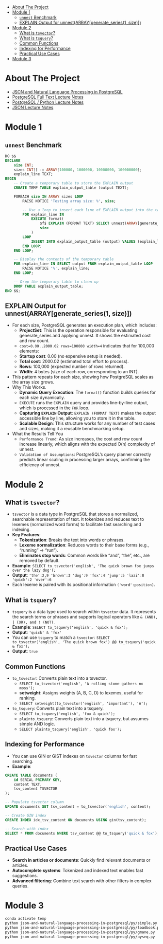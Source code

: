 - [About The Project](#about-the-project)
- [Module 1](#module-1)
  - [`unnest` Benchmark](#unnest-benchmark)
  - [EXPLAIN Output for unnest(ARRAY\[generate_series(1, size)\])](#explain-output-for-unnestarraygenerate_series1-size)
- [Module 2](#module-2)
  - [What is `tsvector`?](#what-is-tsvector)
  - [What is `tsquery`?](#what-is-tsquery)
  - [Common Functions](#common-functions)
  - [Indexing for Performance](#indexing-for-performance)
  - [Practical Use Cases](#practical-use-cases)
- [Module 3](#module-3)

# About The Project

- [JSON and Natural Language Processing in PostgreSQL](https://www.coursera.org/learn/json-natural-language-processing-postgresql)
- [PostgreSQL Full Text Lecture Notes](https://www.pg4e.com/lectures/05-FullText.php)
- [PostgreSQL / Python Lecture Notes](https://www.pg4e.com/lectures/06-Python.php)
- [JSON Lecture Notes](https://www.pg4e.com/lectures/06-JSON.php)

# Module 1

## `unnest` Benchmark

```sql
DO $$
DECLARE
    size INT;
    sizes INT[] := ARRAY[100000, 1000000, 10000000, 100000000];
    explain_line TEXT;
BEGIN
    -- Create a temporary table to store the EXPLAIN output
    CREATE TEMP TABLE explain_output_table (output TEXT);

    FOREACH size IN ARRAY sizes LOOP
        RAISE NOTICE 'Testing array size: %', size;

        -- Use a loop to insert each line of EXPLAIN output into the table
        FOR explain_line IN
            EXECUTE format(
                $f$ EXPLAIN (FORMAT TEXT) SELECT unnest(ARRAY[generate_series(1, %s)]) $f$,
                size
            )
        LOOP
            INSERT INTO explain_output_table (output) VALUES (explain_line);
        END LOOP;
    END LOOP;

    -- Display the contents of the temporary table
    FOR explain_line IN SELECT output FROM explain_output_table LOOP
        RAISE NOTICE '%', explain_line;
    END LOOP;

    -- Drop the temporary table to clean up
    DROP TABLE explain_output_table;
END $$;
```

## EXPLAIN Output for unnest(ARRAY[generate_series(1, size)])

- For each size, PostgreSQL generates an execution plan, which includes:
  - **ProjectSet**: This is the operation responsible for evaluating generate_series and applying unnest. It shows the estimated cost and row count.
  - `cost=0.00..2000.02 rows=100000 width=4` indicates that for 100,000 elements:
  - **Startup cost**: 0.00 (no expensive setup is needed).
  - **Total cost**: 2000.02 (estimated total effort to process).
  - **Rows**: 100,000 (expected number of rows returned).
  - **Width**: 4 bytes (size of each row, corresponding to an INT).
- This pattern repeats for each size, showing how PostgreSQL scales as the array size grows.
- Why This Works.
  - **Dynamic Query Execution**: The `format()` function builds queries for each size dynamically.
  - `EXECUTE` runs the `EXPLAIN` query and provides line-by-line output, which is processed in the `FOR` loop.
  - **Capturing `EXPLAIN` Output**: `EXPLAIN (FORMAT TEXT)` makes the output accessible line by line, allowing you to store it in the table.
  - **Scalable Design**: This structure works for any number of test cases and sizes, making it a reusable benchmarking setup.
- What the Results Tell You
  - `Performance Trend`: As size increases, the cost and row count increase linearly, which aligns with the expected O(n) complexity of unnest.
  - `Validation of Assumptions`: PostgreSQL’s query planner correctly predicts linear scaling in processing larger arrays, confirming the efficiency of unnest.

# Module 2

## What is `tsvector`?

- `tsvector` is a data type in PostgreSQL that stores a normalized, searchable representation of text. It tokenizes and reduces text to lexemes (normalized word forms) to facilitate fast searching and indexing.
- **Key Features**:
  - **Tokenization**: Breaks the text into words or phrases.
  - **Lexeme normalization**: Reduces words to their base forms (e.g., “running” → “run”).
  - **Eliminates stop words**: Common words like “and”, “the”, etc., are removed by default.
- **Example**: `SELECT to_tsvector('english', 'The quick brown fox jumps over the lazy dog');`
- **Output**: `'the':2,9 'brown':3 'dog':9 'fox':4 'jump':5 'lazi':8 'quick':2 'over':6`
- Each lexeme is paired with its positional information `('word':position)`.

## What is `tsquery`?

- `tsquery` is a data type used to search within `tsvector` data. It represents the search terms or phrases and supports logical operators like `& (AND), | (OR), and ! (NOT)`.
- **Example**: `SELECT to_tsquery('english', 'quick & fox');`
- **Output**: `'quick' & 'fox'`
- You can use `tsquery` to match a `tsvector`: `SELECT to_tsvector('english', 'The quick brown fox') @@ to_tsquery('quick & fox');`
- **Output**: `true`

## Common Functions

- `to_tsvector`: Converts plain text into a tsvector.
  - `SELECT to_tsvector('english', 'A rolling stone gathers no moss');`
  - **setweight**: Assigns weights (A, B, C, D) to lexemes, useful for ranking.
  - `SELECT setweight(to_tsvector('english', 'important'), 'A');`
- `to_tsquery`: Converts plain text into a tsquery.
  - `SELECT to_tsquery('english', 'fox & quick');`
  - `plainto_tsquery`: Converts plain text into a tsquery, but assumes simple AND logic.
  - `SELECT plainto_tsquery('english', 'quick fox');`

## Indexing for Performance

- You can use GIN or GiST indexes on `tsvector` columns for fast searching.
- **Example**:

```sql
CREATE TABLE documents (
    id SERIAL PRIMARY KEY,
    content TEXT,
    tsv_content TSVECTOR
);

-- Populate tsvector column
UPDATE documents SET tsv_content = to_tsvector('english', content);

-- Create GIN index
CREATE INDEX idx_tsv_content ON documents USING gin(tsv_content);

-- Search with index
SELECT * FROM documents WHERE tsv_content @@ to_tsquery('quick & fox');
```

## Practical Use Cases

- **Search in articles or documents**: Quickly find relevant documents or articles.
- **Autocomplete systems**: Tokenized and indexed text enables fast suggestions.
- **Advanced filtering**: Combine text search with other filters in complex queries.

# Module 3

```sh
conda activate temp
python json-and-natural-language-processing-in-postgresql/py/simple.py
python json-and-natural-language-processing-in-postgresql/py/loadbook.py
python json-and-natural-language-processing-in-postgresql/py/gmane.py
python json-and-natural-language-processing-in-postgresql/py/pyseq.py
```
